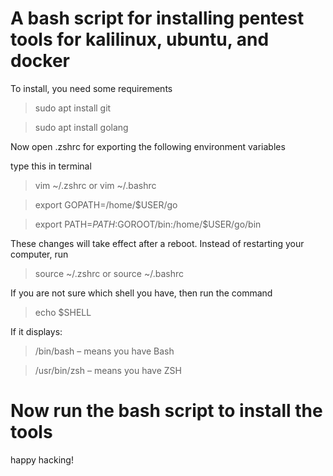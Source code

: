 # A bash script for installing pentest tools for kalilinux, ubuntu, and docker 

To install, you need some requirements

> sudo apt install git

> sudo apt install golang

Now open .zshrc for exporting the following environment variables
 
type this in terminal

> vim ~/.zshrc or vim ~/.bashrc

> export GOPATH=/home/$USER/go

> export PATH=${PATH}:$GOROOT/bin:/home/$USER/go/bin

These changes will take effect after a reboot. Instead of restarting your computer, run

>source ~/.zshrc or source ~/.bashrc

If you are not sure which shell you have, then run the command

> echo $SHELL

If it displays: 
> /bin/bash – means you have Bash

> /usr/bin/zsh – means you have ZSH

# Now run the bash script to install the tools

happy hacking!

